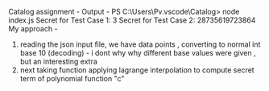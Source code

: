 Catalog assignment - 
Output - 
PS C:\Users\Pv\.vscode\Catalog> node index.js
Secret for Test Case 1: 3
Secret for Test Case 2: 28735619723864
My approach - 
1. reading the json input file, we have data points , converting to normal int base 10 (decoding) - i dont why why different base values were given , but an interesting extra 
2. next taking function applying lagrange interpolation to compute secret term of polynomial function "c"